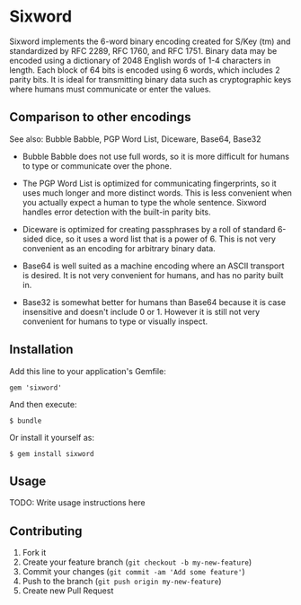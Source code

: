 # Sixword

Sixword implements the 6-word binary encoding created for S/Key (tm) and
standardized by RFC 2289, RFC 1760, and RFC 1751. Binary data may be
encoded using a dictionary of 2048 English words of 1-4 characters in
length. Each block of 64 bits is encoded using 6 words, which includes 2
parity bits. It is ideal for transmitting binary data such as cryptographic
keys where humans must communicate or enter the values.

## Comparison to other encodings

See also: Bubble Babble, PGP Word List, Diceware, Base64, Base32

- Bubble Babble does not use full words, so it is more difficult for humans to
  type or communicate over the phone.

- The PGP Word List is optimized for communicating fingerprints, so it uses
  much longer and more distinct words. This is less convenient when you
  actually expect a human to type the whole sentence. Sixword handles error
  detection with the built-in parity bits.

- Diceware is optimized for creating passphrases by a roll of standard 6-sided
  dice, so it uses a word list that is a power of 6. This is not very
  convenient as an encoding for arbitrary binary data.

- Base64 is well suited as a machine encoding where an ASCII transport is
  desired. It is not very convenient for humans, and has no parity built in.

- Base32 is somewhat better for humans than Base64 because it is case
  insensitive and doesn't include 0 or 1. However it is still not very
  convenient for humans to type or visually inspect.

## Installation

Add this line to your application's Gemfile:

    gem 'sixword'

And then execute:

    $ bundle

Or install it yourself as:

    $ gem install sixword

## Usage

TODO: Write usage instructions here

## Contributing

1. Fork it
2. Create your feature branch (`git checkout -b my-new-feature`)
3. Commit your changes (`git commit -am 'Add some feature'`)
4. Push to the branch (`git push origin my-new-feature`)
5. Create new Pull Request
